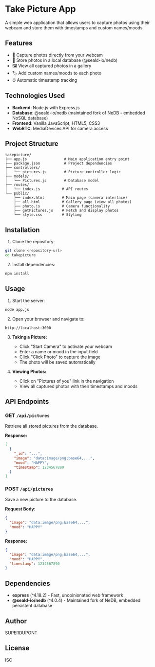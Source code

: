 # Take Picture App

A simple web application that allows users to capture photos using their webcam and store them with timestamps and custom names/moods.

## Features

- 📸 Capture photos directly from your webcam
- 💾 Store photos in a local database (@seald-io/nedb)
- 🖼️ View all captured photos in a gallery
- 🏷️ Add custom names/moods to each photo
- ⏰ Automatic timestamp tracking

## Technologies Used

- **Backend**: Node.js with Express.js
- **Database**: @seald-io/nedb (maintained fork of NeDB - embedded NoSQL database)
- **Frontend**: Vanilla JavaScript, HTML5, CSS3
- **WebRTC**: MediaDevices API for camera access

## Project Structure

```
takepicture/
├── app.js                 # Main application entry point
├── package.json           # Project dependencies
├── controllers/
│   └── pictures.js        # Picture controller logic
├── models/
│   └── Pictures.js        # Database model
├── routes/
│   └── index.js          # API routes
└── public/
    ├── index.html        # Main page (camera interface)
    ├── all.html          # Gallery page (view all photos)
    ├── photo.js          # Camera functionality
    ├── getPictures.js    # Fetch and display photos
    └── style.css         # Styling
```

## Installation

1. Clone the repository:

```bash
git clone <repository-url>
cd takepicture
```

2. Install dependencies:

```bash
npm install
```

## Usage

1. Start the server:

```bash
node app.js
```

2. Open your browser and navigate to:

```
http://localhost:3000
```

3. **Taking a Picture:**

   - Click "Start Camera" to activate your webcam
   - Enter a name or mood in the input field
   - Click "Click Photo" to capture the image
   - The photo will be saved automatically

4. **Viewing Photos:**
   - Click on "Pictures of you" link in the navigation
   - View all captured photos with their timestamps and moods

## API Endpoints

### GET `/api/pictures`

Retrieve all stored pictures from the database.

**Response:**

```json
[
  {
    "_id": "...",
    "image": "data:image/png;base64,...",
    "mood": "HAPPY",
    "timestamp": 1234567890
  }
]
```

### POST `/api/pictures`

Save a new picture to the database.

**Request Body:**

```json
{
  "image": "data:image/png;base64,...",
  "mood": "HAPPY"
}
```

**Response:**

```json
{
  "image": "data:image/png;base64,...",
  "mood": "HAPPY",
  "timestamp": 1234567890
}
```

## Dependencies

- **express** (^4.18.2) - Fast, unopinionated web framework
- **@seald-io/nedb** (^4.0.4) - Maintained fork of NeDB, embedded persistent database

## Author

SUPERDUPONT

## License

ISC

